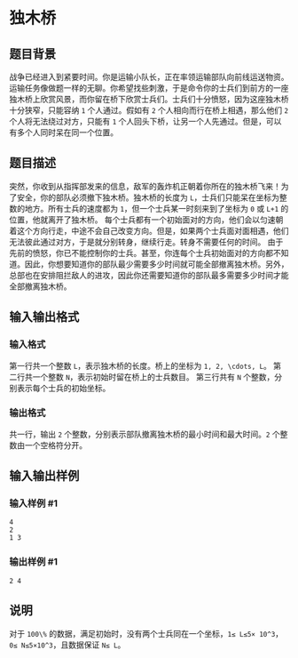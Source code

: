 

# 独木桥

## 题目背景

战争已经进入到紧要时间。你是运输小队长，正在率领运输部队向前线运送物资。运输任务像做题一样的无聊。你希望找些刺激，于是命令你的士兵们到前方的一座独木桥上欣赏风景，而你留在桥下欣赏士兵们。士兵们十分愤怒，因为这座独木桥十分狭窄，只能容纳
`1` 个人通过。假如有 `2` 个人相向而行在桥上相遇，那么他们 `2` 个人将无法绕过对方，只能有 `1`
个人回头下桥，让另一个人先通过。但是，可以有多个人同时呆在同一个位置。

## 题目描述

突然，你收到从指挥部发来的信息，敌军的轰炸机正朝着你所在的独木桥飞来！为了安全，你的部队必须撤下独木桥。独木桥的长度为
`L`，士兵们只能呆在坐标为整数的地方。所有士兵的速度都为 `1`，但一个士兵某一时刻来到了坐标为 `0` 或 `L+1` 的位置，他就离开了独木桥。
每个士兵都有一个初始面对的方向，他们会以匀速朝着这个方向行走，中途不会自己改变方向。但是，如果两个士兵面对面相遇，他们无法彼此通过对方，于是就分别转身，继续行走。转身不需要任何的时间。
由于先前的愤怒，你已不能控制你的士兵。甚至，你连每个士兵初始面对的方向都不知道。因此，你想要知道你的部队最少需要多少时间就可能全部撤离独木桥。另外，总部也在安排阻拦敌人的进攻，因此你还需要知道你的部队最多需要多少时间才能全部撤离独木桥。

## 输入输出格式

### 输入格式

  

第一行共一个整数 `L`，表示独木桥的长度。桥上的坐标为 `1, 2, \cdots, L`。 第二行共一个整数 `N`，表示初始时留在桥上的士兵数目。
第三行共有 `N` 个整数，分别表示每个士兵的初始坐标。

### 输出格式

  

共一行，输出 `2` 个整数，分别表示部队撤离独木桥的最小时间和最大时间。`2` 个整数由一个空格符分开。

## 输入输出样例

### 输入样例 #1

    
    
    4
    2
    1 3
    

### 输出样例 #1

    
    
    2 4

## 说明

对于 `100\%` 的数据，满足初始时，没有两个士兵同在一个坐标，`1≤ L≤5× 10^3`，`0≤ N≤5×10^3`，且数据保证 `N≤ L`。

